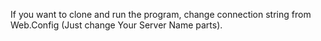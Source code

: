 If you want to clone and run the program, change connection string from Web.Config (Just change Your Server Name parts).
